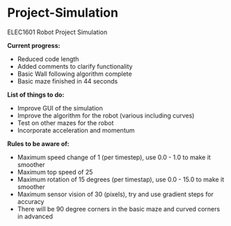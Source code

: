 # Project-Simulation
ELEC1601 Robot Project Simulation

**Current progress:**
* Reduced code length
* Added comments to clarify functionality
* Basic Wall following algorithm complete
* Basic maze finished in 44 seconds


**List of things to do:**
* Improve GUI of the simulation
* Improve the algorithm for the robot (various including curves)
* Test on other mazes for the robot
* Incorporate acceleration and momentum

**Rules to be aware of:**
* Maximum speed change of 1 (per timestep), 
    use 0.0 - 1.0 to make it smoother
* Maximum top speed of 25
* Maximum rotation of 15 degrees (per timestap), 
    use 0.0 - 15.0 to make it smoother
* Maximum sensor vision of 30 (pixels), 
    try and use gradient steps for accuracy
* There will be 90 degree corners in the basic maze and curved corners in advanced
